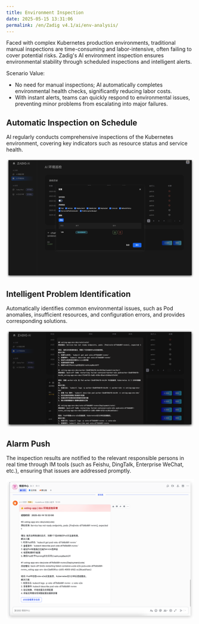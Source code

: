 ```yaml
---
title: Environment Inspection
date: 2025-05-15 13:31:06
permalink: /en/Zadig v4.1/ai/env-analysis/
---
```


Faced with complex Kubernetes production environments, traditional manual inspections are time-consuming and labor-intensive, often failing to cover potential risks. Zadig's AI environment inspection ensures environmental stability through scheduled inspections and intelligent alerts.

Scenario Value:
- No need for manual inspections; AI automatically completes environmental health checks, significantly reducing labor costs.
- With instant alerts, teams can quickly respond to environmental issues, preventing minor problems from escalating into major failures.

## Automatic Inspection on Schedule

AI regularly conducts comprehensive inspections of the Kubernetes environment, covering key indicators such as resource status and service health.

![env-analysis](../../../_images/ai_env_analysis_1.png)

## Intelligent Problem Identification

Automatically identifies common environmental issues, such as Pod anomalies, insufficient resources, and configuration errors, and provides corresponding solutions.

![env-analysis](../../../_images/ai_env_analysis_2.png)

## Alarm Push

The inspection results are notified to the relevant responsible persons in real time through IM tools (such as Feishu, DingTalk, Enterprise WeChat, etc.), ensuring that issues are addressed promptly.

![env-analysis](../../../_images/ai_env_analysis_3.png)